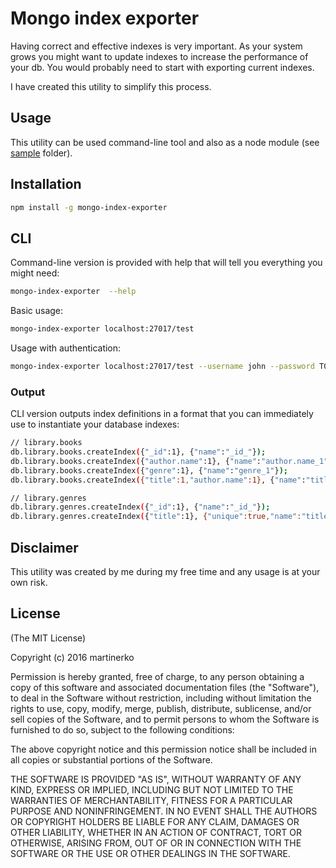 # Mongo index exporter
Having correct and effective indexes is very important. As your system grows you might want to update indexes to increase the performance of your db.
You would probably need to start with exporting current indexes.

I have created this utility to simplify this process.

## Usage
This utility can be used command-line tool and also as a node module (see [sample](https://github.com/martinerko/mongo-index-exporter/tree/master/samples) folder).

## Installation

```sh
npm install -g mongo-index-exporter
```

## CLI

Command-line version is provided with help that will tell you everything you might need:

```sh
mongo-index-exporter  --help
```

Basic usage:

```sh
mongo-index-exporter localhost:27017/test
```

Usage with authentication:

```sh
mongo-index-exporter localhost:27017/test --username john --password T0pS3ecr3tP@ssw0rd
```

### Output
CLI version outputs index definitions in a format that you can immediately use to instantiate your database indexes:

```sh
// library.books
db.library.books.createIndex({"_id":1}, {"name":"_id_"});
db.library.books.createIndex({"author.name":1}, {"name":"author.name_1"});
db.library.books.createIndex({"genre":1}, {"name":"genre_1"});
db.library.books.createIndex({"title":1,"author.name":1}, {"name":"title_1_author.name_1"});

// library.genres
db.library.genres.createIndex({"_id":1}, {"name":"_id_"});
db.library.genres.createIndex({"title":1}, {"unique":true,"name":"title_1"});
```

## Disclaimer
This utility was created by me during my free time and any usage is at your own risk.

## License
(The MIT License)

Copyright (c) 2016 martinerko

Permission is hereby granted, free of charge, to any person obtaining a copy of this software and associated documentation files (the "Software"), to deal in the Software without restriction, including without limitation the rights to use, copy, modify, merge, publish, distribute, sublicense, and/or sell copies of the Software, and to permit persons to whom the Software is furnished to do so, subject to the following conditions:

The above copyright notice and this permission notice shall be included in all copies or substantial portions of the Software.

THE SOFTWARE IS PROVIDED "AS IS", WITHOUT WARRANTY OF ANY KIND, EXPRESS OR IMPLIED, INCLUDING BUT NOT LIMITED TO THE WARRANTIES OF MERCHANTABILITY, FITNESS FOR A PARTICULAR PURPOSE AND NONINFRINGEMENT. IN NO EVENT SHALL THE AUTHORS OR COPYRIGHT HOLDERS BE LIABLE FOR ANY CLAIM, DAMAGES OR OTHER LIABILITY, WHETHER IN AN ACTION OF CONTRACT, TORT OR OTHERWISE, ARISING FROM, OUT OF OR IN CONNECTION WITH THE SOFTWARE OR THE USE OR OTHER DEALINGS IN THE SOFTWARE.
